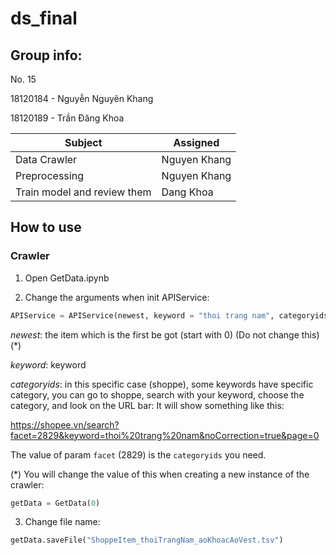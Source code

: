 # ds_final

## Group info:

No. 15

18120184 - Nguyễn Nguyên Khang

18120189 - Trần Đăng Khoa

Subject | Assigned
------------ | -------------
Data Crawler | Nguyen Khang
Preprocessing | Nguyen Khang
Train model and review them | Dang Khoa



## How to use

### Crawler

1. Open GetData.ipynb

2. Change the arguments when init APIService:

```python
APIService = APIService(newest, keyword = "thoi trang nam", categoryids = "2829")
```

_newest_: the item which is the first be got (start with 0) (Do not change this)(*)

_keyword_: keyword

_categoryids_: in this specific case (shoppe), some keywords have specific category, you can go to shoppe, search with your keyword, choose the category, and look on the URL bar:
It will show something like this:

https://shopee.vn/search?facet=2829&keyword=thoi%20trang%20nam&noCorrection=true&page=0

The value of param `facet` (2829) is the `categoryids` you need.

(*) You will change the value of this when creating a new instance of the crawler: 
```python 
getData = GetData(0) 
```

3. Change file name: 
```python
getData.saveFile("ShoppeItem_thoiTrangNam_aoKhoacAoVest.tsv")
```
